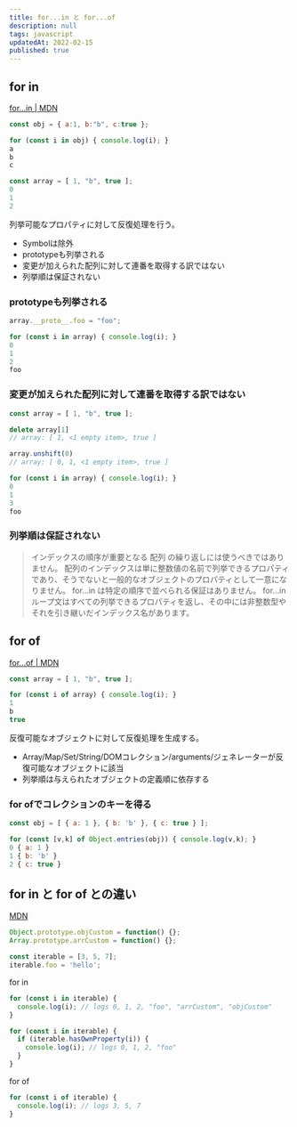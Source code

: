 ```yaml
---
title: for...in と for...of
description: null
tags: javascript
updatedAt: 2022-02-15
published: true
---
```


## for in

[for...in | MDN](https://developer.mozilla.org/ja/docs/Web/JavaScript/Reference/Statements/for...in)

```js
const obj = { a:1, b:"b", c:true };

for (const i in obj) { console.log(i); }
a
b
c

const array = [ 1, "b", true ];
0
1
2
```

列挙可能なプロパティに対して反復処理を行う。

- Symbolは除外
- prototypeも列挙される
- 変更が加えられた配列に対して連番を取得する訳ではない
- 列挙順は保証されない

### prototypeも列挙される

```js
array.__proto__.foo = "foo";

for (const i in array) { console.log(i); }
0
1
2
foo
```

### 変更が加えられた配列に対して連番を取得する訳ではない

```js
const array = [ 1, "b", true ];

delete array[1]
// array: [ 1, <1 empty item>, true ]

array.unshift(0)
// array: [ 0, 1, <1 empty item>, true ]

for (const i in array) { console.log(i); }
0
1
3
foo
```

### 列挙順は保証されない

> インデックスの順序が重要となる 配列 の繰り返しには使うべきではありません。
> 配列のインデックスは単に整数値の名前で列挙できるプロパティであり、そうでないと一般的なオブジェクトのプロパティとして一意になりません。 for...in は特定の順序で並べられる保証はありません。 for...in ループ文はすべての列挙できるプロパティを返し、その中には非整数型やそれを引き継いだインデックス名があります。

## for of

[for...of | MDN](https://developer.mozilla.org/ja/docs/Web/JavaScript/Reference/Statements/for...of)


```js
const array = [ 1, "b", true ];

for (const i of array) { console.log(i); }
1
b
true
```

反復可能なオブジェクトに対して反復処理を生成する。

- Array/Map/Set/String/DOMコレクション/arguments/ジェネレーターが反復可能なオブジェクトに該当
- 列挙順は与えられたオブジェクトの定義順に依存する

### for ofでコレクションのキーを得る

```js
const obj = [ { a: 1 }, { b: 'b' }, { c: true } ];

for (const [v,k] of Object.entries(obj)) { console.log(v,k); }
0 { a: 1 }
1 { b: 'b' }
2 { c: true }
```

## for in と for of との違い

[MDN](https://developer.mozilla.org/ja/docs/Web/JavaScript/Reference/Statements/for...of#difference_between_for...of_and_for...in)

```js
Object.prototype.objCustom = function() {};
Array.prototype.arrCustom = function() {};

const iterable = [3, 5, 7];
iterable.foo = 'hello';
```

for in

```js
for (const i in iterable) {
  console.log(i); // logs 0, 1, 2, "foo", "arrCustom", "objCustom"
}

for (const i in iterable) {
  if (iterable.hasOwnProperty(i)) {
    console.log(i); // logs 0, 1, 2, "foo"
  }
}
```

for of

```js
for (const i of iterable) {
  console.log(i); // logs 3, 5, 7
}
```
